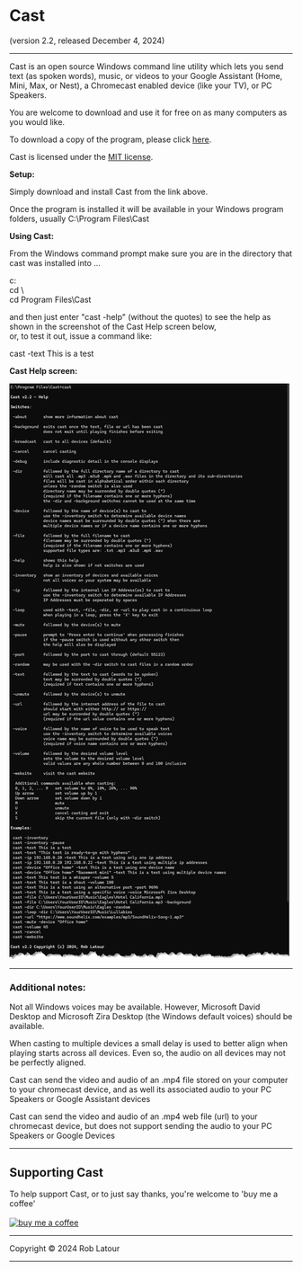 # Cast 
(version 2.2, released December 4, 2024)
***

Cast is an open source Windows command line utility which lets you send text (as spoken words), music, or videos to your Google Assistant (Home, Mini, Max, or Nest), a Chromecast enabled device (like your TV), or PC Speakers.

You are welcome to download and use it for free on as many computers as you would like.

To download a copy of the program, please click [here](https://6ec1f0a2f74d4d0c2019-591364a760543a57f40bab2c37672676.ssl.cf5.rackcdn.com/CastSetup.exe).

Cast is licensed under the [MIT license](https://github.com/roblatour/Cast/blob/main/LICENSE).

**Setup:**

Simply download and install Cast from the link above.

Once the program is installed it will be available in your Windows program folders, usually C:\\Program Files\\Cast

**Using Cast:**

From the Windows command prompt make sure you are in the directory that cast was installed into ...  <br>
  
c:  
cd \\  
cd Program Files\\Cast  
  
and then just enter "cast -help" (without the quotes) to see the help as shown in the screenshot of the Cast Help screen below,<br>or, to test it out, issue a command like:  
  
cast -text This is a test  
  


**Cast Help screen:**

![cast screenshot](/images/screenshot.jpg)

***

### Additional notes:

Not all Windows voices may be available. However, Microsoft David Desktop and Microsoft Zira Desktop (the Windows default voices) should be available.

When casting to multiple devices a small delay is used to better align when playing starts across all devices. Even so, the audio on all devices may not be perfectly aligned.

Cast can send the video and audio of an .mp4 file stored on your computer to your chromecast device, and as well its associated audio to your PC Speakers or Google Assistant devices

Cast can send the video and audio of an .mp4 web file (url) to your chromecast device, but does not support sending the audio to your PC Speakers or Google Devices

* * *
 ## Supporting Cast

 To help support Cast, or to just say thanks, you're welcome to 'buy me a coffee'<br><br>
[<img alt="buy me  a coffee" width="200px" src="https://cdn.buymeacoffee.com/buttons/v2/default-blue.png" />](https://www.buymeacoffee.com/roblatour)
* * *
Copyright © 2024 Rob Latour
* * *   

